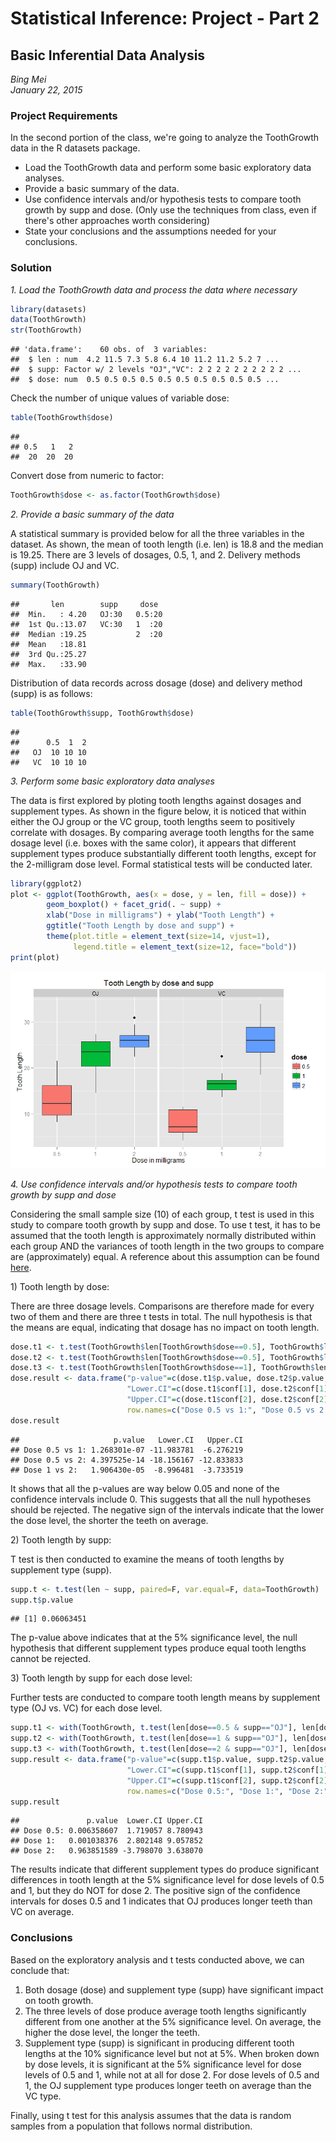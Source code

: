 Statistical Inference: Project - Part 2
========================================================
## Basic Inferential Data Analysis

*Bing Mei*  
*January 22, 2015*

### Project Requirements
In the second portion of the class, we're going to analyze the ToothGrowth data in the R datasets package.  
* Load the ToothGrowth data and perform some basic exploratory data analyses.  
* Provide a basic summary of the data.  
* Use confidence intervals and/or hypothesis tests to compare tooth growth by supp and dose. (Only use the techniques from class, even if there's other approaches worth considering)  
* State your conclusions and the assumptions needed for your conclusions.  

### Solution
*1. Load the ToothGrowth data and process the data where necessary*


```r
library(datasets)
data(ToothGrowth)
str(ToothGrowth)
```

```
## 'data.frame':	60 obs. of  3 variables:
##  $ len : num  4.2 11.5 7.3 5.8 6.4 10 11.2 11.2 5.2 7 ...
##  $ supp: Factor w/ 2 levels "OJ","VC": 2 2 2 2 2 2 2 2 2 2 ...
##  $ dose: num  0.5 0.5 0.5 0.5 0.5 0.5 0.5 0.5 0.5 0.5 ...
```
Check the number of unique values of variable dose:

```r
table(ToothGrowth$dose)
```

```
## 
## 0.5   1   2 
##  20  20  20
```
Convert dose from numeric to factor:

```r
ToothGrowth$dose <- as.factor(ToothGrowth$dose)
```

*2. Provide a basic summary of the data*

A statistical summary is provided below for all the three variables in the dataset. As shown, the mean of tooth length (i.e. len) is 18.8 and the median is 19.25. There are 3 levels of dosages, 0.5, 1, and 2. Delivery methods (supp) include OJ and VC.

```r
summary(ToothGrowth)
```

```
##       len        supp     dose   
##  Min.   : 4.20   OJ:30   0.5:20  
##  1st Qu.:13.07   VC:30   1  :20  
##  Median :19.25           2  :20  
##  Mean   :18.81                   
##  3rd Qu.:25.27                   
##  Max.   :33.90
```

Distribution of data records across dosage (dose) and delivery method (supp) is as follows:


```r
table(ToothGrowth$supp, ToothGrowth$dose)
```

```
##     
##      0.5  1  2
##   OJ  10 10 10
##   VC  10 10 10
```

*3. Perform some basic exploratory data analyses*

The data is first explored by ploting tooth lengths against dosages and supplement types. As shown in the figure below, it is noticed that within either the OJ group or the VC group, tooth lengths seem to positively correlate with dosages. By comparing average tooth lengths for the same dosage level (i.e. boxes with the same color), it appears that different supplement types produce substantially different tooth lengths, except for the 2-milligram dose level.  Formal statistical tests will be conducted later.

```r
library(ggplot2)
plot <- ggplot(ToothGrowth, aes(x = dose, y = len, fill = dose)) +
        geom_boxplot() + facet_grid(. ~ supp) +
        xlab("Dose in milligrams") + ylab("Tooth Length") +
        ggtitle("Tooth Length by dose and supp") + 
        theme(plot.title = element_text(size=14, vjust=1),
              legend.title = element_text(size=12, face="bold"))
print(plot)
```

![](Project_part2_files/figure-html/unnamed-chunk-6-1.png) 

*4. Use confidence intervals and/or hypothesis tests to compare tooth growth by supp and dose*

Considering the small sample size (10) of each group, t test is used in this study to compare tooth growth by supp and dose. To use t test, it has to be assumed that the tooth length is approximately normally distributed within each group AND the variances of tooth length in the two groups to compare are (approximately) equal. A reference about this assumption can be found [here](https://statistics.laerd.com/statistical-guides/independent-t-test-statistical-guide.php).

1\) Tooth length by dose:

There are three dosage levels.  Comparisons are therefore made for every two of them and there are three t tests in total.  The null hypothesis is that the means are equal, indicating that dosage has no impact on tooth length.

```r
dose.t1 <- t.test(ToothGrowth$len[ToothGrowth$dose==0.5], ToothGrowth$len[ToothGrowth$dose==1], paired=F, var.equal=F)
dose.t2 <- t.test(ToothGrowth$len[ToothGrowth$dose==0.5], ToothGrowth$len[ToothGrowth$dose==2], paired=F, var.equal=F)
dose.t3 <- t.test(ToothGrowth$len[ToothGrowth$dose==1], ToothGrowth$len[ToothGrowth$dose==2], paired=F, var.equal=F)
dose.result <- data.frame("p-value"=c(dose.t1$p.value, dose.t2$p.value, dose.t3$p.value),
                          "Lower.CI"=c(dose.t1$conf[1], dose.t2$conf[1], dose.t3$conf[1]),
                          "Upper.CI"=c(dose.t1$conf[2], dose.t2$conf[2], dose.t3$conf[2]),
                          row.names=c("Dose 0.5 vs 1:", "Dose 0.5 vs 2:", "Dose 1 vs 2:"))
dose.result
```

```
##                     p.value   Lower.CI   Upper.CI
## Dose 0.5 vs 1: 1.268301e-07 -11.983781  -6.276219
## Dose 0.5 vs 2: 4.397525e-14 -18.156167 -12.833833
## Dose 1 vs 2:   1.906430e-05  -8.996481  -3.733519
```
It shows that all the p-values are way below 0.05 and none of the confidence intervals include 0. This suggests that all the null hypotheses should be rejected. The negative sign of the intervals indicate that the lower the dose level, the shorter the teeth on average.

2\)  Tooth length by supp:

T test is then conducted to examine the means of tooth lengths by supplement type (supp).

```r
supp.t <- t.test(len ~ supp, paired=F, var.equal=F, data=ToothGrowth)
supp.t$p.value
```

```
## [1] 0.06063451
```

The p-value above indicates that at the 5% significance level, the null hypothesis that different supplement types produce equal tooth lengths cannot be rejected.

3\)  Tooth length by supp for each dose level:

Further tests are conducted to compare tooth length means by supplement type (OJ vs. VC) for each dose level.

```r
supp.t1 <- with(ToothGrowth, t.test(len[dose==0.5 & supp=="OJ"], len[dose==0.5 & supp=="VC"], paired=F, var.equal=F))
supp.t2 <- with(ToothGrowth, t.test(len[dose==1 & supp=="OJ"], len[dose==1 & supp=="VC"], paired=F, var.equal=F))
supp.t3 <- with(ToothGrowth, t.test(len[dose==2 & supp=="OJ"], len[dose==2 & supp=="VC"], paired=F, var.equal=F))
supp.result <- data.frame("p-value"=c(supp.t1$p.value, supp.t2$p.value, supp.t3$p.value),
                          "Lower.CI"=c(supp.t1$conf[1], supp.t2$conf[1], supp.t3$conf[1]),
                          "Upper.CI"=c(supp.t1$conf[2], supp.t2$conf[2], supp.t3$conf[2]),
                          row.names=c("Dose 0.5:", "Dose 1:", "Dose 2:"))
supp.result
```

```
##               p.value  Lower.CI Upper.CI
## Dose 0.5: 0.006358607  1.719057 8.780943
## Dose 1:   0.001038376  2.802148 9.057852
## Dose 2:   0.963851589 -3.798070 3.638070
```

The results indicate that different supplement types do produce significant differences in tooth length at the 5% significance level for dose levels of 0.5 and 1, but they do NOT for dose 2.  The positive sign of the confidence intervals for doses 0.5 and 1 indicates that OJ produces longer teeth than VC on average.

### Conclusions
Based on the exploratory analysis and t tests conducted above, we can conclude that:  
1.  Both dosage (dose) and supplement type (supp) have significant impact on tooth growth.  
2.	The three levels of dose produce average tooth lengths significantly different from one another at the 5% significance level.  On average, the higher the dose level, the longer the teeth.  
3.	Supplement type (supp) is significant in producing different tooth lengths at the 10% significance level but not at 5%.  When broken down by dose levels, it is significant at the 5% significance level for dose levels of 0.5 and 1, while not at all for dose 2.  For dose levels of 0.5 and 1, the OJ supplement type produces longer teeth on average than the VC type.

Finally, using t test for this analysis assumes that the data is random samples from a population that follows normal distribution.
